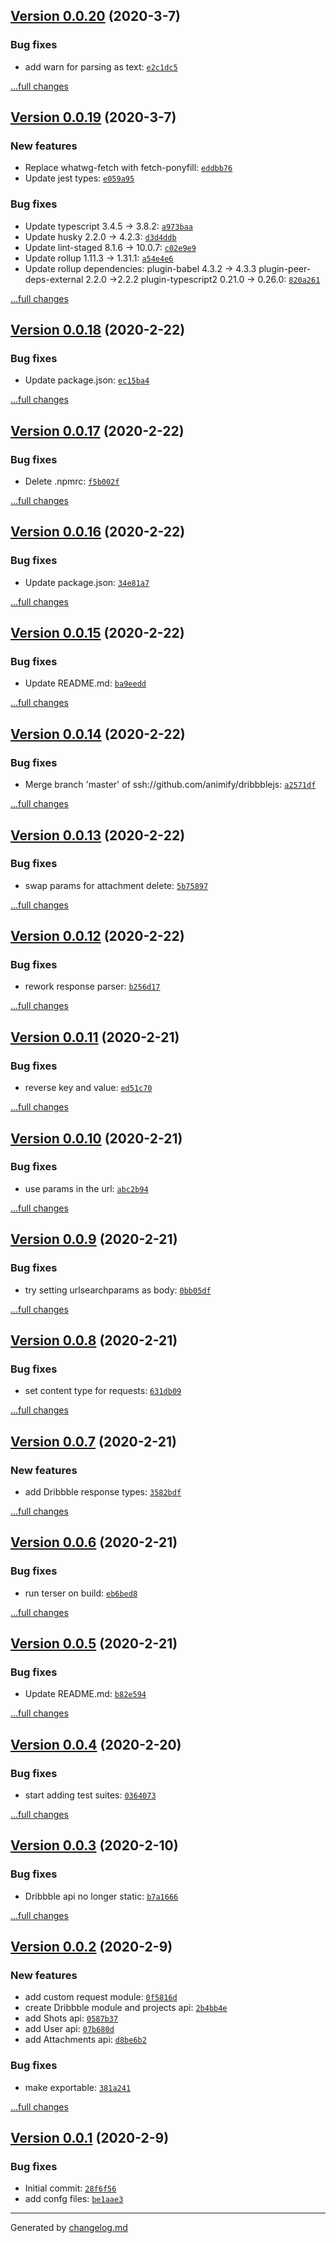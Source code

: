 ## [Version 0.0.20](https://github.com/animify/dribbblejs/releases/tag/v0.0.20) (2020-3-7)

### Bug fixes

- add warn for parsing as text: [`e2c1dc5`](https://github.com/animify/dribbblejs/commit/e2c1dc5)

[...full changes](https://github.com/animify/dribbblejs/compare/v0.0.19...v0.0.20)

## [Version 0.0.19](https://github.com/animify/dribbblejs/releases/tag/v0.0.19) (2020-3-7)

### New features

- Replace whatwg-fetch with fetch-ponyfill: [`eddbb76`](https://github.com/animify/dribbblejs/commit/eddbb76)
- Update jest types: [`e059a95`](https://github.com/animify/dribbblejs/commit/e059a95)

### Bug fixes

- Update typescript 3.4.5 -> 3.8.2: [`a973baa`](https://github.com/animify/dribbblejs/commit/a973baa)
- Update husky 2.2.0 -> 4.2.3: [`d3d4ddb`](https://github.com/animify/dribbblejs/commit/d3d4ddb)
- Update lint-staged 8.1.6 -> 10.0.7: [`c02e9e9`](https://github.com/animify/dribbblejs/commit/c02e9e9)
- Update rollup 1.11.3 -> 1.31.1: [`a54e4e6`](https://github.com/animify/dribbblejs/commit/a54e4e6)
- Update rollup dependencies: plugin-babel 4.3.2 -> 4.3.3 plugin-peer-deps-external 2.2.0 ->2.2.2 plugin-typescript2 0.21.0 -> 0.26.0: [`820a261`](https://github.com/animify/dribbblejs/commit/820a261)

[...full changes](https://github.com/animify/dribbblejs/compare/v0.0.18...v0.0.19)

## [Version 0.0.18](https://github.com/animify/dribbblejs/releases/tag/v0.0.18) (2020-2-22)

### Bug fixes

- Update package.json: [`ec15ba4`](https://github.com/animify/dribbblejs/commit/ec15ba4)

[...full changes](https://github.com/animify/dribbblejs/compare/v0.0.17...v0.0.18)

## [Version 0.0.17](https://github.com/animify/dribbblejs/releases/tag/v0.0.17) (2020-2-22)

### Bug fixes

- Delete .npmrc: [`f5b002f`](https://github.com/animify/dribbblejs/commit/f5b002f)

[...full changes](https://github.com/animify/dribbblejs/compare/v0.0.16...v0.0.17)

## [Version 0.0.16](https://github.com/animify/dribbblejs/releases/tag/v0.0.16) (2020-2-22)

### Bug fixes

- Update package.json: [`34e81a7`](https://github.com/animify/dribbblejs/commit/34e81a7)

[...full changes](https://github.com/animify/dribbblejs/compare/v0.0.15...v0.0.16)

## [Version 0.0.15](https://github.com/animify/dribbblejs/releases/tag/v0.0.15) (2020-2-22)

### Bug fixes

- Update README.md: [`ba9eedd`](https://github.com/animify/dribbblejs/commit/ba9eedd)

[...full changes](https://github.com/animify/dribbblejs/compare/v0.0.14...v0.0.15)

## [Version 0.0.14](https://github.com/animify/dribbblejs/releases/tag/v0.0.14) (2020-2-22)

### Bug fixes

- Merge branch 'master' of ssh://github.com/animify/dribbblejs: [`a2571df`](https://github.com/animify/dribbblejs/commit/a2571df)

[...full changes](https://github.com/animify/dribbblejs/compare/v0.0.13...v0.0.14)

## [Version 0.0.13](https://github.com/animify/dribbblejs/releases/tag/v0.0.13) (2020-2-22)

### Bug fixes

- swap params for attachment delete: [`5b75897`](https://github.com/animify/dribbblejs/commit/5b75897)

[...full changes](https://github.com/animify/dribbblejs/compare/v0.0.12...v0.0.13)

## [Version 0.0.12](https://github.com/animify/dribbblejs/releases/tag/v0.0.12) (2020-2-22)

### Bug fixes

- rework response parser: [`b256d17`](https://github.com/animify/dribbblejs/commit/b256d17)

[...full changes](https://github.com/animify/dribbblejs/compare/v0.0.11...v0.0.12)

## [Version 0.0.11](https://github.com/animify/dribbblejs/releases/tag/v0.0.11) (2020-2-21)

### Bug fixes

- reverse key and value: [`ed51c70`](https://github.com/animify/dribbblejs/commit/ed51c70)

[...full changes](https://github.com/animify/dribbblejs/compare/v0.0.10...v0.0.11)

## [Version 0.0.10](https://github.com/animify/dribbblejs/releases/tag/v0.0.10) (2020-2-21)

### Bug fixes

- use params in the url: [`abc2b94`](https://github.com/animify/dribbblejs/commit/abc2b94)

[...full changes](https://github.com/animify/dribbblejs/compare/v0.0.9...v0.0.10)

## [Version 0.0.9](https://github.com/animify/dribbblejs/releases/tag/v0.0.9) (2020-2-21)

### Bug fixes

- try setting urlsearchparams as body: [`0bb05df`](https://github.com/animify/dribbblejs/commit/0bb05df)

[...full changes](https://github.com/animify/dribbblejs/compare/v0.0.8...v0.0.9)

## [Version 0.0.8](https://github.com/animify/dribbblejs/releases/tag/v0.0.8) (2020-2-21)

### Bug fixes

- set content type for requests: [`631db09`](https://github.com/animify/dribbblejs/commit/631db09)

[...full changes](https://github.com/animify/dribbblejs/compare/v0.0.7...v0.0.8)

## [Version 0.0.7](https://github.com/animify/dribbblejs/releases/tag/v0.0.7) (2020-2-21)

### New features

- add Dribbble response types: [`3582bdf`](https://github.com/animify/dribbblejs/commit/3582bdf)

[...full changes](https://github.com/animify/dribbblejs/compare/v0.0.6...v0.0.7)

## [Version 0.0.6](https://github.com/animify/dribbblejs/releases/tag/v0.0.6) (2020-2-21)

### Bug fixes

- run terser on build: [`eb6bed8`](https://github.com/animify/dribbblejs/commit/eb6bed8)

[...full changes](https://github.com/animify/dribbblejs/compare/v0.0.5...v0.0.6)

## [Version 0.0.5](https://github.com/animify/dribbblejs/releases/tag/v0.0.5) (2020-2-21)

### Bug fixes

- Update README.md: [`b82e594`](https://github.com/animify/dribbblejs/commit/b82e594)

[...full changes](https://github.com/animify/dribbblejs/compare/v0.0.4...v0.0.5)

## [Version 0.0.4](https://github.com/animify/dribbblejs/releases/tag/v0.0.4) (2020-2-20)

### Bug fixes

- start adding test suites: [`0364073`](https://github.com/animify/dribbblejs/commit/0364073)

[...full changes](https://github.com/animify/dribbblejs/compare/v0.0.3...v0.0.4)

## [Version 0.0.3](https://github.com/animify/dribbblejs/releases/tag/v0.0.3) (2020-2-10)

### Bug fixes

- Dribbble api no longer static: [`b7a1666`](https://github.com/animify/dribbblejs/commit/b7a1666)

[...full changes](https://github.com/animify/dribbblejs/compare/v0.0.2...v0.0.3)

## [Version 0.0.2](https://github.com/animify/dribbblejs/releases/tag/v0.0.2) (2020-2-9)

### New features

- add custom request module: [`0f5816d`](https://github.com/animify/dribbblejs/commit/0f5816d)
- create Dribbble module and projects api: [`2b4bb4e`](https://github.com/animify/dribbblejs/commit/2b4bb4e)
- add Shots api: [`0587b37`](https://github.com/animify/dribbblejs/commit/0587b37)
- add User api: [`07b680d`](https://github.com/animify/dribbblejs/commit/07b680d)
- add Attachments api: [`d8be6b2`](https://github.com/animify/dribbblejs/commit/d8be6b2)

### Bug fixes

- make exportable: [`381a241`](https://github.com/animify/dribbblejs/commit/381a241)

[...full changes](https://github.com/animify/dribbblejs/compare/v0.0.1...v0.0.2)

## [Version 0.0.1](https://github.com/animify/dribbblejs/releases/tag/v0.0.1) (2020-2-9)

### Bug fixes

- Initial commit: [`28f6f56`](https://github.com/animify/dribbblejs/commit/28f6f56)
- add confg files: [`be1aae3`](https://github.com/animify/dribbblejs/commit/be1aae3)

---

Generated by [changelog.md](https://github.com/egoist/changelog.md)
